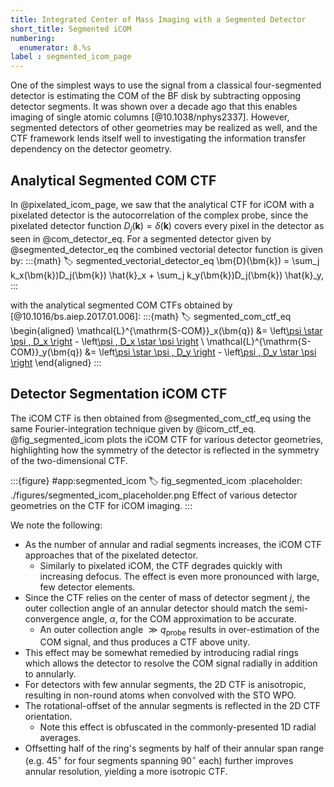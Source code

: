 ```yaml
---
title: Integrated Center of Mass Imaging with a Segmented Detector
short_title: Segmented iCOM
numbering:
  enumerator: 8.%s
label : segmented_icom_page
---
```


One of the simplest ways to use the signal from a classical four-segmented detector is estimating the COM of the BF disk by subtracting opposing detector segments.
It was shown over a decade ago that this enables imaging of single atomic columns [@10.1038/nphys2337].
However, segmented detectors of other geometries may be realized as well, and the CTF framework lends itself well to investigating the information transfer dependency on the detector geometry.

## Analytical Segmented COM CTF

In @pixelated_icom_page, we saw that the analytical CTF for iCOM with a pixelated detector is the autocorrelation of the complex probe, since the pixelated detector function $D_j(\bm{k}) =\delta(\bm{k})$ covers every pixel in the detector as seen in @com_detector_eq.
For a segmented detector given by @segmented_detector_eq the combined vectorial detector function is given by:
:::{math}
:label: segmented_vectorial_detector_eq
\bm{D}(\bm{k}) = \sum_j k_x(\bm{k})D_j(\bm{k}) \hat{k}_x + \sum_j k_y(\bm{k})D_j(\bm{k}) \hat{k}_y,
:::

with the analytical segmented COM CTFs obtained by [@10.1016/bs.aiep.2017.01.006]:
:::{math}
:label: segmented_com_ctf_eq
\begin{aligned}
\mathcal{L}^{\mathrm{S-COM}}_x(\bm{q}) &= \left[\psi \star \psi \, D_x \right](\bm{q}) - \left[\psi \, D_x \star \psi \right](\bm{q}) \\
\mathcal{L}^{\mathrm{S-COM}}_y(\bm{q}) &= \left[\psi \star \psi \, D_y \right](\bm{q}) - \left[\psi \, D_y \star \psi \right](\bm{q})
\end{aligned}
:::

## Detector Segmentation iCOM CTF

The iCOM CTF is then obtained from @segmented_com_ctf_eq using the same Fourier-integration technique given by @icom_ctf_eq.
@fig_segmented_icom plots the iCOM CTF for various detector geometries, highlighting how the symmetry of the detector is reflected in the symmetry of the two-dimensional CTF.

:::{figure} #app:segmented_icom
:label: fig_segmented_icom
:placeholder: ./figures/segmented_icom_placeholder.png
Effect of various detector geometries on the CTF for iCOM imaging.
:::

We note the following:

- As the number of annular and radial segments increases, the iCOM CTF approaches that of the pixelated detector.
  - Similarly to pixelated iCOM, the CTF degrades quickly with increasing defocus. The effect is even more pronounced with large, few detector elements.
- Since the CTF relies on the center of mass of detector segment $j$, the outer collection angle of an annular detector should match the semi-convergence angle, $\alpha$, for the COM approximation to be accurate.
  - An outer collection angle $\gg q_{\mathrm{probe}}$ results in over-estimation of the COM signal, and thus produces a CTF above unity.
- This effect may be somewhat remedied by introducing radial rings which allows the detector to resolve the COM signal radially in addition to annularly.
- For detectors with few annular segments, the 2D CTF is anisotropic, resulting in non-round atoms when convolved with the STO WPO.
- The rotational-offset of the annular segments is reflected in the 2D CTF orientation.
  - Note this effect is obfuscated in the commonly-presented 1D radial averages.
- Offsetting half of the ring's segments by half of their annular span range (e.g. $45^\circ$ for four segments spanning $90^\circ$ each) further improves annular resolution, yielding a more isotropic CTF.
